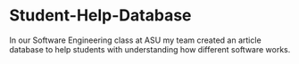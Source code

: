 # Student-Help-Database
In our Software Engineering class at ASU my team created an article database to help students with understanding how different software works.
